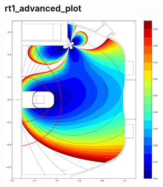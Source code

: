 # rt1_advanced_plot

![image](https://github.com/UedaKenji/rt1_advanced_plot/blob/main/images/python_plot.png?raw=true)
